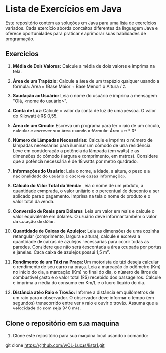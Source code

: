# Lista de Exercícios em Java

Este repositório contém as soluções em Java para uma lista de exercícios variados. Cada exercício aborda conceitos diferentes da linguagem Java e oferece oportunidades para praticar e aprimorar suas habilidades de programação. 

## Exercícios

1. **Média de Dois Valores:** Calcule a média de dois valores e imprima na tela.

2. **Área de um Trapézio:** Calcule a área de um trapézio qualquer usando a fórmula: Área = (Base Maior + Base Menor) x Altura / 2.

3. **Saudação ao Usuário:** Leia o nome do usuário e imprima a mensagem "Olá, <nome do usuário>".

4. **Conta de Luz:** Calcule o valor da conta de luz de uma pessoa. O valor do Kilowatt é R$ 0,55.

5. **Área de um Círculo:** Escreva um programa para ler o raio de um círculo, calcular e escrever sua área usando a fórmula: Área = π * R².

6. **Número de Lâmpadas Necessárias:** Calcule e imprima o número de lâmpadas necessárias para iluminar um cômodo de uma residência. Leve em consideração a potência da lâmpada (em watts) e as dimensões do cômodo (largura e comprimento, em metros). Considere que a potência necessária é de 18 watts por metro quadrado.

7. **Informações do Usuário:** Leia o nome, a idade, a altura, o peso e a nacionalidade do usuário e escreva essas informações.

8. **Cálculo do Valor Total da Venda:** Leia o nome de um produto, a quantidade comprada, o valor unitário e o percentual de desconto a ser aplicado para o pagamento. Imprima na tela o nome do produto e o valor total da venda.

9. **Conversão de Reais para Dólares:** Leia um valor em reais e calcule o valor equivalente em dólares. O usuário deve informar também o valor da cotação do dólar.

10. **Quantidade de Caixas de Azulejos:** Leia as dimensões de uma cozinha retangular (comprimento, largura e altura), calcule e escreva a quantidade de caixas de azulejos necessárias para cobrir todas as paredes. Considere que não será descontada a área ocupada por portas e janelas. Cada caixa de azulejos possui 1,5 m².

11. **Rendimento de um Táxi na Praça:** Um motorista de táxi deseja calcular o rendimento de seu carro na praça. Leia a marcação do odômetro (Km) no início do dia, a marcação (Km) no final do dia, o número de litros de combustível gasto e o valor total (R$) recebido dos passageiros. Calcule e imprima a média do consumo em Km/L e o lucro líquido do dia.

12. **Distância até o Raio e Trovão:** Informe a distância em quilômetros de um raio para o observador. O observador deve informar o tempo (em segundos) transcorrido entre ver o raio e ouvir o trovão. Assuma que a velocidade do som seja 340 m/s.

## Clone o repositório em sua maquina

1. Clone este repositório para sua máquina local usando o comando:

git clone https://github.com/wOL-Lucas/lista1.git

